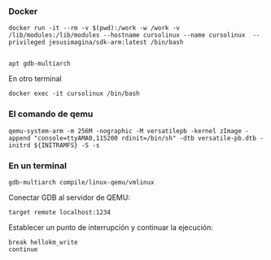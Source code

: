 
### Docker

	docker run -it --rm -v $(pwd):/work -w /work -v /lib/modules:/lib/modules --hostname cursolinux --name cursolinux  --privileged jesusimagina/sdk-arm:latest /bin/bash


	apt gdb-multiarch
	
	
En otro terminal

	docker exec -it cursolinux /bin/bash
	
### El comando de qemu

	qemu-system-arm -m 256M -nographic -M versatilepb -kernel zImage -append "console=ttyAMA0,115200 rdinit=/bin/sh" -dtb versatile-pb.dtb -initrd ${INITRAMFS} -S -s


### En un terminal 

	gdb-multiarch compile/linux-qemu/vmlinux


Conectar GDB al servidor de QEMU:

	target remote localhost:1234
	

Establecer un punto de interrupción y continuar la ejecución:

	break hellokm_write
   	continue

